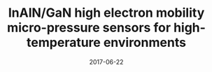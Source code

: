 ---
title: "InAlN/GaN high electron mobility micro-pressure sensors for high-temperature environments"
collection: publications
permalink: /publication/2017-06-22-Pressure_1
date: 2017-06-22
venue: 'Sensors and Actuators A: Physical'
paperurl: 'https://doi.org/10.1016/j.sna.2017.06.009'
citation: 'Chapin, C. A., Miller, R. A., Chen, R., <b>Dowling, K. M.**, and Senesky, D.G., “InAlN/GaN high electron mobility micro-pressure sensors for high-temperature environments,” Sensors and Actuators A: Physical, Vol. 263, pp. 216–223, 2017.'
link: 'https://doi.org/10.1016/j.sna.2017.06.009'
category: 'Pressure'

---